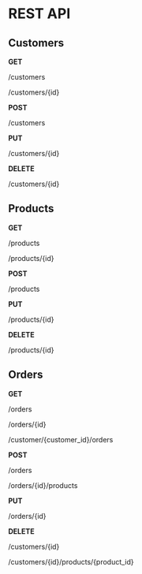 <h1>REST API</h1>

<h2>Customers</h2>
<p><b>GET</b></p>
<p>/customers</p>
<p>/customers/{id}</p>
<p><b>POST</b></p>
<p>/customers</p>
<p><b>PUT</b></p>
<p>/customers/{id}</p>
<p><b>DELETE</b></p>
<p>/customers/{id}</p>

<h2>Products</h2>
<p><b>GET</b></p>
<p>/products</p>
<p>/products/{id}</p>
<p><b>POST</b></p>
<p>/products</p>
<p><b>PUT</b></p>
<p>/products/{id}</p>
<p><b>DELETE</b></p>
<p>/products/{id}</p>

<h2>Orders</h2>
<p><b>GET</b></p>
<p>/orders</p>
<p>/orders/{id}</p>
<p>/customer/{customer_id}/orders</p>
<p><b>POST</b></p>
<p>/orders</p>
<p>/orders/{id}/products</p>
<p><b>PUT</b></p>
<p>/orders/{id}</p>
<p><b>DELETE</b></p>
<p>/customers/{id}</p>
<p>/customers/{id}/products/{product_id}</p>
